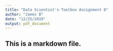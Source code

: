 ```yaml
---
title: "Data Scientist's Toolbox Assignment 0"
author: "James B"
date: "12/25/2019"
output: pdf_document
---
```

## This is a markdown file. 
